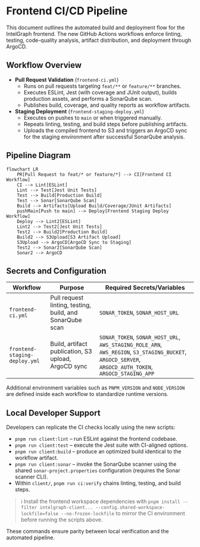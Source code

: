 # Frontend CI/CD Pipeline

This document outlines the automated build and deployment flow for the IntelGraph frontend. The new GitHub Actions workflows enforce linting, testing, code-quality analysis, artifact distribution, and deployment through ArgoCD.

## Workflow Overview

- **Pull Request Validation** (`frontend-ci.yml`)
  - Runs on pull requests targeting `feat/**` or `feature/**` branches.
  - Executes ESLint, Jest (with coverage and JUnit output), builds production assets, and performs a SonarQube scan.
  - Publishes build, coverage, and quality reports as workflow artifacts.
- **Staging Deployment** (`frontend-staging-deploy.yml`)
  - Executes on pushes to `main` or when triggered manually.
  - Repeats linting, testing, and build steps before publishing artifacts.
  - Uploads the compiled frontend to S3 and triggers an ArgoCD sync for the staging environment after successful SonarQube analysis.

## Pipeline Diagram

```mermaid
flowchart LR
    PR[Pull Request to feat/* or feature/*] --> CI[Frontend CI Workflow]
    CI --> Lint[ESLint]
    Lint --> Test[Jest Unit Tests]
    Test --> Build[Production Build]
    Test --> Sonar[SonarQube Scan]
    Build --> Artifacts[Upload Build/Coverage/JUnit Artifacts]
    pushMain[Push to main] --> Deploy[Frontend Staging Deploy Workflow]
    Deploy --> Lint2[ESLint]
    Lint2 --> Test2[Jest Unit Tests]
    Test2 --> Build2[Production Build]
    Build2 --> S3Upload[S3 Artifact Upload]
    S3Upload --> ArgoCD[ArgoCD Sync to Staging]
    Test2 --> Sonar2[SonarQube Scan]
    Sonar2 --> ArgoCD
```

## Secrets and Configuration

| Workflow | Purpose | Required Secrets/Variables |
| --- | --- | --- |
| `frontend-ci.yml` | Pull request linting, testing, build, and SonarQube scan | `SONAR_TOKEN`, `SONAR_HOST_URL` |
| `frontend-staging-deploy.yml` | Build, artifact publication, S3 upload, ArgoCD sync | `SONAR_TOKEN`, `SONAR_HOST_URL`, `AWS_STAGING_ROLE_ARN`, `AWS_REGION`, `S3_STAGING_BUCKET`, `ARGOCD_SERVER`, `ARGOCD_AUTH_TOKEN`, `ARGOCD_STAGING_APP` |

Additional environment variables such as `PNPM_VERSION` and `NODE_VERSION` are defined inside each workflow to standardize runtime versions.

## Local Developer Support

Developers can replicate the CI checks locally using the new scripts:

- `pnpm run client:lint` – run ESLint against the frontend codebase.
- `pnpm run client:test` – execute the Jest suite with CI-aligned options.
- `pnpm run client:build` – produce an optimized build identical to the workflow artifact.
- `pnpm run client:sonar` – invoke the SonarQube scanner using the shared `sonar-project.properties` configuration (requires the Sonar scanner CLI).
- Within `client/`, `pnpm run ci:verify` chains linting, testing, and build steps.

> ℹ️ Install the frontend workspace dependencies with `pnpm install --filter intelgraph-client... --config.shared-workspace-lockfile=false --no-frozen-lockfile` to mirror the CI environment before running the scripts above.

These commands ensure parity between local verification and the automated pipeline.
